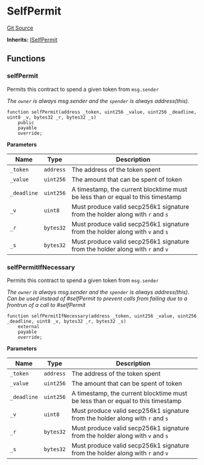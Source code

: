 # SelfPermit
[Git Source](https://github.com/thunderhead-labs/stflip-contracts/blob/a54a4561fa7129ea9a332ff80d4d3e8aee76ae43/src/tenderswap/SelfPermit.sol)

**Inherits:**
[ISelfPermit](/src/tenderswap/SelfPermit.sol/interface.ISelfPermit.md)


## Functions
### selfPermit

Permits this contract to spend a given token from `msg.sender`

*The `owner` is always msg.sender and the `spender` is always address(this).*


```solidity
function selfPermit(address _token, uint256 _value, uint256 _deadline, uint8 _v, bytes32 _r, bytes32 _s)
    public
    payable
    override;
```
**Parameters**

|Name|Type|Description|
|----|----|-----------|
|`_token`|`address`|The address of the token spent|
|`_value`|`uint256`|The amount that can be spent of token|
|`_deadline`|`uint256`|A timestamp, the current blocktime must be less than or equal to this timestamp|
|`_v`|`uint8`|Must produce valid secp256k1 signature from the holder along with `r` and `s`|
|`_r`|`bytes32`|Must produce valid secp256k1 signature from the holder along with `v` and `s`|
|`_s`|`bytes32`|Must produce valid secp256k1 signature from the holder along with `r` and `v`|


### selfPermitIfNecessary

Permits this contract to spend a given token from `msg.sender`

*The `owner` is always msg.sender and the `spender` is always address(this).
Can be used instead of #selfPermit to prevent calls from failing due to a frontrun of a call to #selfPermit*


```solidity
function selfPermitIfNecessary(address _token, uint256 _value, uint256 _deadline, uint8 _v, bytes32 _r, bytes32 _s)
    external
    payable
    override;
```
**Parameters**

|Name|Type|Description|
|----|----|-----------|
|`_token`|`address`|The address of the token spent|
|`_value`|`uint256`|The amount that can be spent of token|
|`_deadline`|`uint256`|A timestamp, the current blocktime must be less than or equal to this timestamp|
|`_v`|`uint8`|Must produce valid secp256k1 signature from the holder along with `r` and `s`|
|`_r`|`bytes32`|Must produce valid secp256k1 signature from the holder along with `v` and `s`|
|`_s`|`bytes32`|Must produce valid secp256k1 signature from the holder along with `r` and `v`|


